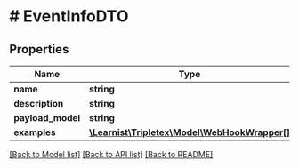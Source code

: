 # # EventInfoDTO

## Properties

Name | Type | Description | Notes
------------ | ------------- | ------------- | -------------
**name** | **string** |  | [optional]
**description** | **string** |  | [optional]
**payload_model** | **string** |  | [optional]
**examples** | [**\Learnist\Tripletex\Model\WebHookWrapper[]**](WebHookWrapper.md) |  | [optional]

[[Back to Model list]](../../README.md#models) [[Back to API list]](../../README.md#endpoints) [[Back to README]](../../README.md)
